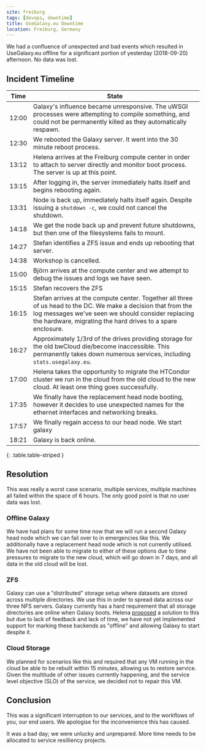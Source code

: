 ```yaml
---
site: freiburg
tags: [devops, downtime]
title: UseGalaxy.eu Downtime
location: Freiburg, Germany
---
```


We had a confluence of unexpected and bad events which resulted in UseGalaxy.eu
offline for a significant portion of yesterday (2018-09-20) afternoon. No data
was lost.

## Incident Timeline

Time  | State
----- | ---
12:00 | Galaxy's influence became unresponsive. The uWSGI processes were attempting to compile something, and could not be permanently killed as they automatically respawn.
12:30 | We rebooted the Galaxy server. It went into the 30 minute reboot process.
13:12 | Helena arrives at the Freiburg compute center in order to attach to server directly and monitor boot process. The server is up at this point.
13:15 | After logging in, the server immediately halts itself and begins rebooting again.
13:31 | Node is back up, immediately halts itself again. Despite issuing a `shutdown -c`, we could not cancel the shutdown.
14:18 | We get the node back up and prevent future shutdowns, but then one of the filesystems fails to mount.
14:27 | Stefan identifies a ZFS issue and ends up rebooting that server.
14:38 | Workshop is cancelled.
15:00 | Björn arrives at the compute center and we attempt to debug the issues and logs we have seen.
15:15 | Stefan recovers the ZFS
16:15 | Stefan arrives at the compute center. Together all three of us head to the DC. We make a decision that from the log messages we've seen we should consider replacing the hardware, migrating the hard drives to a spare enclosure.
16:27 | Approximately 1/3rd of the drives providing storage for the old bwCloud die/become inaccessible. This permanently takes down numerous services, including `stats.usegalaxy.eu`.
17:00 | Helena takes the opportunity to migrate the HTCondor cluster we run in the cloud from the old cloud to the new cloud. At least one thing goes successfully.
17:35 | We finally have the replacement head node booting, however it decides to use unexpected names for the ethernet interfaces and networking breaks.
17:57 | We finally regain access to our head node. We start galaxy
18:21 | Galaxy is back online.
{: .table.table-striped }

## Resolution

This was really a worst case scenario, multiple services, multiple machines all failed within the space of 6 hours. The only good point is that no user data was lost.


### Offline Galaxy

We have had plans for some time now that we will run a second Galaxy head node
which we can fail over to in emergencies like this. We additionally have a
replacement head node which is not currently utilised. We have not been able to
migrate to either of these options due to time pressures to migrate to the new
cloud, which will go down in 7 days, and all data in the old cloud will be
lost.

### ZFS

Galaxy can use a "distributed" storage setup where datasets are stored across
multiple directories. We use this in order to spread data across our three NFS
servers. Galaxy currently has a hard requirement that all storage directories
are online when Galaxy boots. Helena
[proposed](https://github.com/galaxyproject/galaxy/issues/4974) a solution to
this but due to lack of feedback and lack of time, we have not yet implemented
support for marking these backends as "offline" and allowing Galaxy to start
despite it.

### Cloud Storage

We planned for scenarios like this and required that any VM running in the
cloud be able to be rebuilt within 15 minutes, allowing us to restore service.
Given the multitude of other issues currently happening, and the service level
objective (SLO) of the service, we decided not to repair this VM.

## Conclusion

This was a significant interruption to our services, and to the workflows of
you, our end users. We apologise for the inconvenience this has caused.

It was a bad day; we were unlucky and unprepared. More time needs to be
allocated to service resilliency projects.
